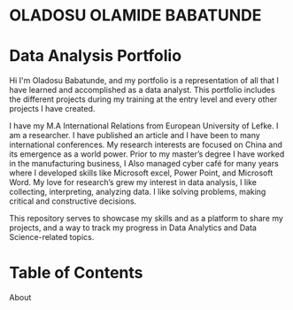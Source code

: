# OLADOSU OLAMIDE BABATUNDE 
# Data Analysis Portfolio


Hi I'm Oladosu Babatunde, and my portfolio is a representation of all that I have learned
and accomplished as a data analyst. This portfolio includes the different projects during my
training at the entry level and every other projects I have created.  

I have my M.A International Relations from European University of Lefke. I am a researcher. I
have published an article and I have been to many international conferences. My research
interests are focused on China and its emergence as a world power. Prior to my master’s degree I
have worked in the manufacturing business, I Also managed cyber café for many years where I 
developed skills like Microsoft excel, Power Point, and Microsoft Word. 
My love for research’s grew my interest in data analysis, I like collecting, interpreting, analyzing
data. I like solving problems, making critical and constructive decisions. 


This repository serves to showcase my skills and as a platform to share my projects, and a way to track my progress in Data Analytics and Data Science-related topics.

# Table of Contents 
About 
